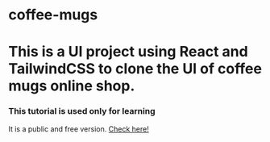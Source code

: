 # coffee-mugs
<h1>
  This is a UI project using React and TailwindCSS to clone the UI of coffee mugs online shop. 
</h1>


<h3>
  This tutorial is used only for learning
</h3>
<p>
  It is a public and free version. <a href="https://coffeestyle-template.webflow.io/">Check here!<a/>
</p>


